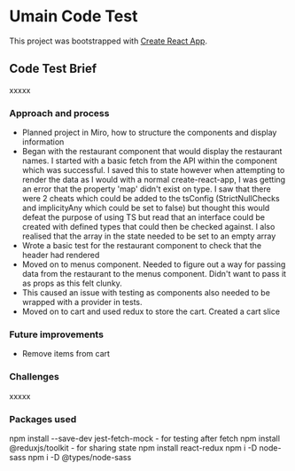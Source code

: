 # Umain Code Test

This project was bootstrapped with [Create React App](https://github.com/facebook/create-react-app).

## Code Test Brief

xxxxx

### Approach and process

- Planned project in Miro, how to structure the components and display information
- Began with the restaurant component that would display the restaurant names. I started with a basic fetch from the API within the component which was successful. I saved this to state however when attempting to render the data as I would with a normal create-react-app, I was getting an error that the property 'map' didn't exist on type. I saw that there were 2 cheats which could be added to the tsConfig (StrictNullChecks and implicityAny which could be set to false) but thought this would defeat the purpose of using TS but read that an interface could be created with defined types that could then be checked against. I also realised that the array in the state needed to be set to an empty array
- Wrote a basic test for the restaurant component to check that the header had rendered
- Moved on to menus component. Needed to figure out a way for passing data from the restaurant to the menus component. Didn't want to pass it as props as this felt clunky.
- This caused an issue with testing as components also needed to be wrapped with a provider in tests.
- Moved on to cart and used redux to store the cart. Created a cart slice

### Future improvements

- Remove items from cart

### Challenges

xxxxx

### Packages used

npm install --save-dev jest-fetch-mock - for testing after fetch
npm install @reduxjs/toolkit - for sharing state
npm install react-redux
npm i -D node-sass
npm i -D @types/node-sass
